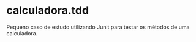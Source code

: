 # calculadora.tdd
Pequeno caso de estudo utilizando Junit para testar os métodos de uma calculadora.

